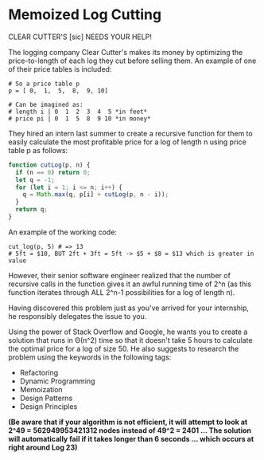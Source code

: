 # Memoized Log Cutting

CLEAR CUTTER'S [sic] NEEDS YOUR HELP!

The logging company Clear Cutter's makes its money by optimizing the
price-to-length of each log they cut before selling them. An example of one of
their price tables is included:

```
# So a price table p
p = [ 0,  1,  5,  8,  9, 10]

# Can be imagined as:
# length i | 0  1  2  3  4  5 *in feet*
# price pi | 0  1  5  8  9 10 *in money*
```

They hired an intern last summer to create a recursive function for them to
easily calculate the most profitable price for a log of length n using price
table p as follows:

```javascript
function cutLog(p, n) {
  if (n == 0) return 0;
  let q = -1;
  for (let i = 1; i <= n; i++) {
    q = Math.max(q, p[i] + cutLog(p, n - i));
  }
  return q;
}
```

An example of the working code:

```
cut_log(p, 5) # => 13
# 5ft = $10, BUT 2ft + 3ft = 5ft -> $5 + $8 = $13 which is greater in value
```

However, their senior software engineer realized that the number of recursive
calls in the function gives it an awful running time of 2^n (as this function
iterates through ALL 2^n-1 possibilities for a log of length n).

Having discovered this problem just as you've arrived for your internship, he
responsibly delegates the issue to you.

Using the power of Stack Overflow and Google, he wants you to create a solution
that runs in Θ(n^2) time so that it doesn't take 5 hours to calculate the
optimal price for a log of size 50. He also suggests to research the problem
using the keywords in the following tags:

  * Refactoring
  * Dynamic Programming
  * Memoization
  * Design Patterns
  * Design Principles

**(Be aware that if your algorithm is not efficient, it will attempt to look at
2^49 = 562949953421312 nodes instead of 49^2 = 2401 ... The solution will
automatically fail if it takes longer than 6 seconds ... which occurs at right
around Log 23)**

